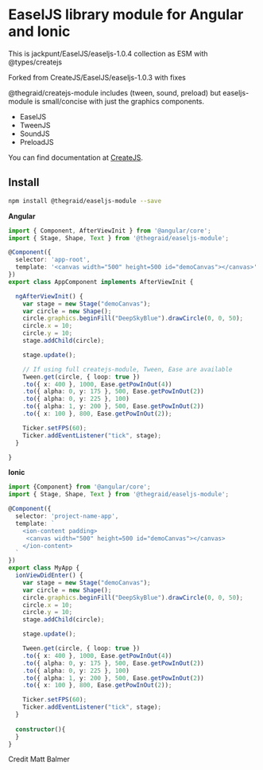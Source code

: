 # EaselJS library module for Angular and Ionic

This is jackpunt/EaselJS/easeljs-1.0.4 collection as ESM with @types/createjs

Forked from CreateJS/EaselJS/easeljs-1.0.3 with fixes

@thegraid/createjs-module includes (tween, sound, preload) but easeljs-module is small/concise with just the graphics components.

* EaselJS
* TweenJS
* SoundJS
* PreloadJS

You can find documentation at [CreateJS](http://blog.createjs.com/).



## Install

```bash
npm install @thegraid/easeljs-module --save
```

**Angular**
```ts
import { Component, AfterViewInit } from '@angular/core';
import { Stage, Shape, Text } from '@thegraid/easeljs-module';

@Component({
  selector: 'app-root',
  template: '<canvas width="500" height=500 id="demoCanvas"></canvas>'
})
export class AppComponent implements AfterViewInit {

  ngAfterViewInit() {
    var stage = new Stage("demoCanvas");
    var circle = new Shape();
    circle.graphics.beginFill("DeepSkyBlue").drawCircle(0, 0, 50);
    circle.x = 10;
    circle.y = 10;
    stage.addChild(circle);

    stage.update();

    // If using full createjs-module, Tween, Ease are available
    Tween.get(circle, { loop: true })
    .to({ x: 400 }, 1000, Ease.getPowInOut(4))
    .to({ alpha: 0, y: 175 }, 500, Ease.getPowInOut(2))
    .to({ alpha: 0, y: 225 }, 100)
    .to({ alpha: 1, y: 200 }, 500, Ease.getPowInOut(2))
    .to({ x: 100 }, 800, Ease.getPowInOut(2));

    Ticker.setFPS(60);
    Ticker.addEventListener("tick", stage);
  }

}
```

**Ionic**
```ts
import {Component} from '@angular/core';
import { Stage, Shape, Text } from '@thegraid/easeljs-module';

@Component({
  selector: 'project-name-app',
  template: `
    <ion-content padding>
     <canvas width="500" height=500 id="demoCanvas"></canvas>
    </ion-content>
  `
})
export class MyApp {
  ionViewDidEnter() {
    var stage = new Stage("demoCanvas");
    var circle = new Shape();
    circle.graphics.beginFill("DeepSkyBlue").drawCircle(0, 0, 50);
    circle.x = 10;
    circle.y = 10;
    stage.addChild(circle);

    stage.update();

    Tween.get(circle, { loop: true })
    .to({ x: 400 }, 1000, Ease.getPowInOut(4))
    .to({ alpha: 0, y: 175 }, 500, Ease.getPowInOut(2))
    .to({ alpha: 0, y: 225 }, 100)
    .to({ alpha: 1, y: 200 }, 500, Ease.getPowInOut(2))
    .to({ x: 100 }, 800, Ease.getPowInOut(2));

    Ticker.setFPS(60);
    Ticker.addEventListener("tick", stage);
  }
  
  constructor(){
  }
}
```

Credit Matt Balmer
